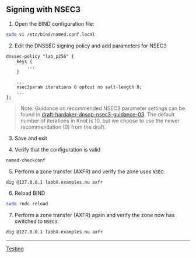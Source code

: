 ## Signing with NSEC3

1. Open the BIND configuration file:
```bash
sudo vi /etc/bind/named.conf.local
```

2. Edit the DNSSEC signing policy and add parameters for NSEC3

```
dnssec-policy "lab_p256" {
    keys {
        ...
    }

    ...
    nsec3param iterations 0 optout no salt-length 8;
    ...
};
```

 > Note: Guidance on recommended NSEC3 parameter settings can be found in [draft-hardaker-dnsop-nsec3-guidance-03](https://datatracker.ietf.org/doc/html/draft-hardaker-dnsop-nsec3-guidance-03). The default number of iterations in Knot is 10, but we choose to use the newer recommendation (0) from the draft.


3. Save and exit

4. Verify that the configuration is valid
```bash
named-checkconf
```

5. Perform a zone transfer (AXFR) and verify the zone uses `NSEC`:
```bash
dig @127.0.0.1 labbX.examples.nu axfr
```

6. Reload BIND
```bash
sudo rndc reload
```

7. Perform a zone transfer (AXFR) again and verify the zone now has switched to `NSEC3`:
```bash
dig @127.0.0.1 labbX.examples.nu axfr
```

---
[Testing](testing.md)